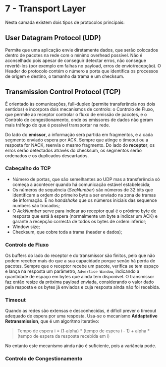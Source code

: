 # 7 - Transport Layer

Nesta camada existem dois tipos de protocolos principais:

## User Datagram Protocol (UDP)

Permite que uma aplicação envie diretamente dados, que serão colocados dentro de pacotes na rede com o mínimo overhead possível. Não é aconselhado pois apesar de conseguir detectar erros, não consegue revertê-los (por exemplo em falhas no payload, erros de envio/recepção). O Header do protocolo contém o número a porta que identifica os processos de origem e destino, o tamanho da trama e um checksum. 

## Transmission Control Protocol (TCP)

É orientado às comunicações, full-duplex (permite transferência nos dois sentidos) e incorpora dois mecanismos de controlo: o Controlo de Fluxo, que permite ao receptor controlar o fluxo de emissão de pacotes, e o Controlo de congestionamento, onde os emissores de dados não geram mais tráfego do que é possível transportar na rede. <br>

Do lado do **emissor**, a informação será partida em fragmentos, e a cada segmento enviado espera por ACK. Sempre que atinge o timeout ou a resposta for NACK, reenvia o mesmo fragmento. Do lado do **receptor**, os erros serão detectados através do checksum, os segmentos serão ordenados e os duplicados descartados.

### Cabeçalho do TCP

- Número de portas, que são semelhantes ao UDP mas a transferência só começa a acontecer quando há comunicação estável estabelecida;
- Os números de sequência (*SeqNumber*) são números de 32 bits que identificam a ordem do primeiro byte a ser enviado na zona de tramas de informação. É no *handshake* que os números iniciais das sequence numbers são trocados;
- O *AckNumber* serve para indicar ao receptor qual é o próximo byte de resposta que está à espera (normalmente um byte a indicar um ACK) e garante a recepção correcta de todos os bytes de ordem inferior;
- Window size;
- Checksum, que cobre toda a trama (header e dados);

### Controlo de Fluxo

Os buffers do lado do receptor e do transmissor são finitos, pelo que não podem receber mais do que a sua capacidade porque senão há perda de pacotes. Sempre que o receptor recebe um pacote, verifica se tem espaço e lança na resposta um parâmetro, `Advertise Window`, indicando a quantidade de espaço em bytes que ainda tem disponível. O transmissor faz então resize da próxima payload enviada, considerando o valor dado pela resposta e os bytes já enviados e cuja resposta ainda não foi recebida. 

### Timeout

Quando as redes são extensas e desconhecidas, é difícil prever o timeout adequado de espera por uma resposta. Usa-se o mecanismo **Addaptative Retransmission**, que é um algoritmo iterativo:

> Tempo de espera i = (1-alpha) * (tempo de espera i - 1) + alpha * (tempo de espera da resposta recebida em i)

No entanto este mecanismo ainda não é suficiente, pois a variância pode. 

### Controlo de Congestionamento

